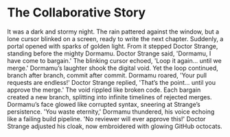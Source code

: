 # The Collaborative Story


It was a dark and stormy night. The rain pattered against the window, but a lone cursor blinked on a screen, ready to write the next chapter. Suddenly, a portal opened with sparks of golden light. From it stepped Doctor Strange, standing before the mighty Dormamu. Doctor Strange said, 'Dormamu, I have come to bargain.' The blinking cursor echoed, 'Loop it again... until we merge.' Dormamu’s laughter shook the digital void. Yet the loop continued, branch after branch, commit after commit. Dormamu roared, 'Your pull requests are endless!' Doctor Strange replied, 'That’s the point… until you approve the merge.' The void rippled like broken code. Each bargain created a new branch, splitting into infinite timelines of rejected merges. Dormamu’s face glowed like corrupted syntax, sneering at Strange’s persistence. 'You waste eternity,' Dormamu thundered, his voice echoing like a failing build pipeline. 'No reviewer will ever approve this!' Doctor Strange adjusted his cloak, now embroidered with glowing GitHub octocats.
